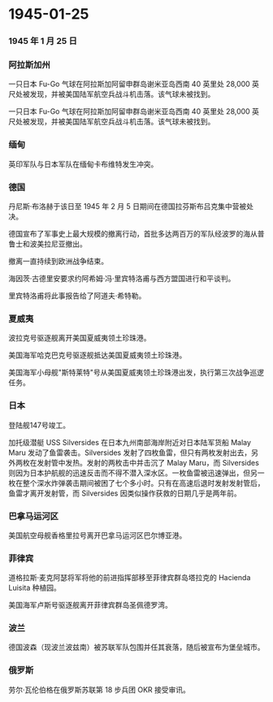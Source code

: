 # 1945-01-25

### 1945 年 1 月 25 日

### 阿拉斯加州

一只日本 Fu-Go 气球在阿拉斯加阿留申群岛谢米亚岛西南 40 英里处 28,000
英尺处被发现，并被美国陆军航空兵战斗机击落。该气球未被找到。

一只日本 Fu-Go 气球在阿拉斯加阿留申群岛谢米亚岛西南 40 英里处 28,000
英尺处被发现，并被美国陆军航空兵战斗机击落。该气球未被找到。

### 缅甸

英印军队与日本军队在缅甸卡布维特发生冲突。

### 德国

丹尼斯·布洛赫于该日至 1945 年 2 月 5
日期间在德国拉芬斯布吕克集中营被处决。

德国宣布了军事史上最大规模的撤离行动，首批多达两百万的军队经波罗的海从普鲁士和波美拉尼亚撤出。

撤离一直持续到欧洲战争结束。

海因茨·古德里安要求约阿希姆·冯·里宾特洛甫与西方盟国进行和平谈判。

里宾特洛甫将此事报告给了阿道夫·希特勒。

### 夏威夷

波拉克号驱逐舰离开美国夏威夷领土珍珠港。

美国海军哈克巴克号驱逐舰抵达美国夏威夷领土珍珠港。

美国海军小母舰"斯特莱特"号从美国夏威夷领土珍珠港出发，执行第三次战争巡逻任务。

### 日本

登陆舰147号竣工。

加托级潜艇 USS Silversides 在日本九州南部海岸附近对日本陆军货船 Malay
Maru 发动了鱼雷袭击。Silversides
发射了四枚鱼雷，但只有两枚发射出去，另外两枚在发射管中发热。发射的两枚击中并击沉了
Malay Maru，而 Silversides
则因为日本护航舰的迅速反击而不得不潜入深水区。一枚鱼雷被迅速弹出，但另一枚在整个深水炸弹袭击期间被困了七个多小时。只有在高速后退时发射发射管后，鱼雷才离开发射管，而
Silversides 因类似操作获救的日期几乎是两年前。

### 巴拿马运河区

美国航空母舰香格里拉号离开巴拿马运河区巴尔博亚港。

### 菲律宾

道格拉斯·麦克阿瑟将军将他的前进指挥部移至菲律宾群岛塔拉克的 Hacienda
Luisita 种植园。

美国海军卢斯号驱逐舰离开菲律宾群岛圣佩德罗湾。

### 波兰

德国波森（现波兰波兹南）被苏联军队包围并任其衰落，随后被宣布为堡垒城市。

### 俄罗斯

劳尔·瓦伦伯格在俄罗斯苏联第 18 步兵团 OKR 接受审讯。